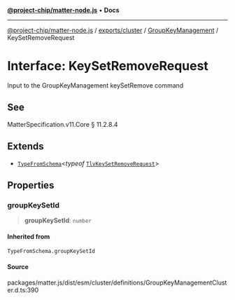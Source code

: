 [**@project-chip/matter-node.js**](../../../../../README.md) • **Docs**

***

[@project-chip/matter-node.js](../../../../../modules.md) / [exports/cluster](../../../README.md) / [GroupKeyManagement](../README.md) / KeySetRemoveRequest

# Interface: KeySetRemoveRequest

Input to the GroupKeyManagement keySetRemove command

## See

MatterSpecification.v11.Core § 11.2.8.4

## Extends

- [`TypeFromSchema`](../../../../tlv/README.md#typefromschemas)\<*typeof* [`TlvKeySetRemoveRequest`](../README.md#tlvkeysetremoverequest)\>

## Properties

### groupKeySetId

> **groupKeySetId**: `number`

#### Inherited from

`TypeFromSchema.groupKeySetId`

#### Source

packages/matter.js/dist/esm/cluster/definitions/GroupKeyManagementCluster.d.ts:390
